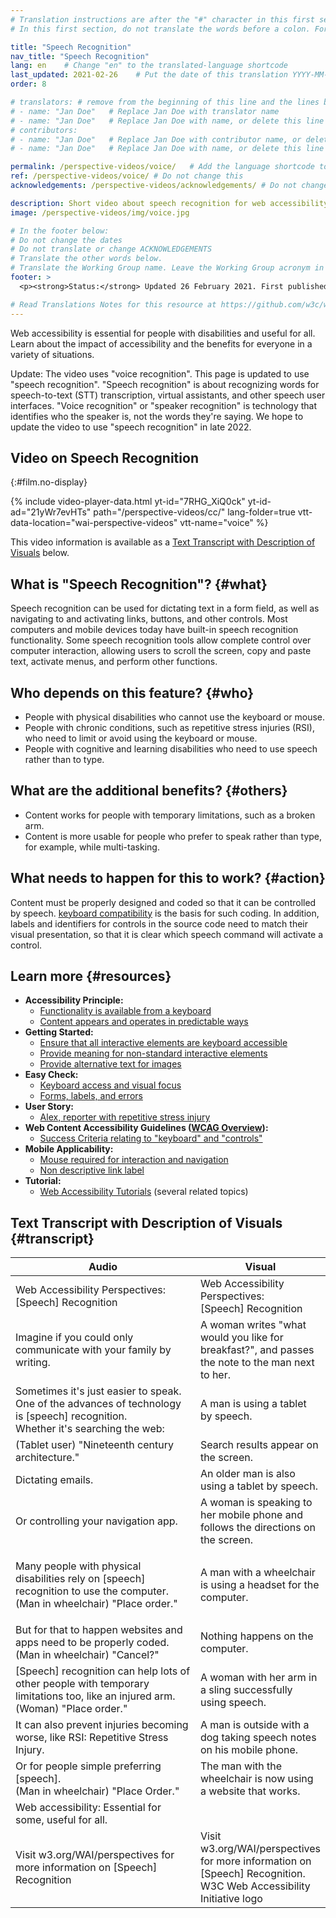```yaml
---
# Translation instructions are after the "#" character in this first section. They are comments that do not show up in the web page. You do not need to translate the instructions after "#".
# In this first section, do not translate the words before a colon. For example, do not translate "title:". Do translate the text after "title:"

title: "Speech Recognition"
nav_title: "Speech Recognition"
lang: en    # Change "en" to the translated-language shortcode
last_updated: 2021-02-26    # Put the date of this translation YYYY-MM-DD (with month in the middle)
order: 8

# translators: # remove from the beginning of this line and the lines below: "# " (the hash sign and the space)
# - name: "Jan Doe"   # Replace Jan Doe with translator name
# - name: "Jan Doe"   # Replace Jan Doe with name, or delete this line if not multiple translators
# contributors:
# - name: "Jan Doe"   # Replace Jan Doe with contributor name, or delete this line if none
# - name: "Jan Doe"   # Replace Jan Doe with name, or delete this line if not multiple contributors

permalink: /perspective-videos/voice/   # Add the language shortcode to the end, with no slash at the end. For example /path/to/file/fr
ref: /perspective-videos/voice/ # Do not change this
acknowledgements: /perspective-videos/acknowledgements/ # Do not change this

description: Short video about speech recognition for web accessibility - what is it, who depends on it, and what needs to happen to make it work.
image: /perspective-videos/img/voice.jpg

# In the footer below:
# Do not change the dates
# Do not translate or change ACKNOWLEDGEMENTS
# Translate the other words below.
# Translate the Working Group name. Leave the Working Group acronym in English.
footer: >
  <p><strong>Status:</strong> Updated 26 February 2021. First published May 2016. <a href="../changelog/">Changelog</a>.<br><strong>Editor and project lead:</strong> <a href="https://www.w3.org/People/shadi">Shadi Abou-Zahra</a>. Developed by the <a href="https://www.w3.org/WAI/EO/">Education and Outreach Working Group (EOWG)</a> with support from the <a href="https://www.w3.org/WAI/DEV/">WAI-DEV project</a>, co-funded by the European Commission. Updated with support from the Ford Foundation. ACKNOWLEDGEMENTS.</p>

# Read Translations Notes for this resource at https://github.com/w3c/wai-perspective-videos#readme
---
```


Web accessibility is essential for people with disabilities and useful
for all. Learn about the impact of accessibility and the benefits for
everyone in a variety of situations.

Update: The video uses "voice recognition". This page is updated to use "speech recognition". "Speech recognition" is about recognizing words for speech-to-text (STT) transcription, virtual assistants, and other speech user interfaces. "Voice recognition" or "speaker recognition" is technology that identifies who the speaker is, not the words they're saying. We hope to update the video to use "speech recognition" in late 2022. 

## Video on Speech Recognition
{:#film.no-display}

{% include video-player-data.html
    yt-id="7RHG_XiQ0ck"
    yt-id-ad="21yWr7evHTs"
    path="/perspective-videos/cc/"
    lang-folder=true
    vtt-data-location="wai-perspective-videos"
    vtt-name="voice"
%}

This video information is available as a [Text Transcript with Description of Visuals](#transcript) below.

What is "Speech Recognition"? {#what}
----------------------------

Speech recognition can be used for dictating text in a form field, as
well as navigating to and activating links, buttons, and other controls.
Most computers and mobile devices today have built-in speech recognition
functionality. Some speech recognition tools allow complete control over
computer interaction, allowing users to scroll the screen, copy and
paste text, activate menus, and perform other functions.

Who depends on this feature? {#who}
----------------------------

-   People with physical disabilities who cannot use the keyboard or
    mouse.
-   People with chronic conditions, such as repetitive stress injuries
    (RSI), who need to limit or avoid using the keyboard or mouse.
-   People with cognitive and learning disabilities who need to use speech
    rather than to type.

What are the additional benefits? {#others}
---------------------------------

-   Content works for people with temporary limitations, such as a
    broken arm.
-   Content is more usable for people who prefer to speak rather than
    type, for example, while multi-tasking.

What needs to happen for this to work? {#action}
--------------------------------------

Content must be properly designed and coded so that it can be controlled by speech. [keyboard compatibility](/perspective-videos/keyboard/) is the basis for such coding. In addition, labels and identifiers for controls in the source code need to match their visual presentation, so that it is clear which speech command will activate a control.

Learn more {#resources}
----------

-   **Accessibility Principle:**
    -   [Functionality is available from a
        keyboard](/fundamentals/accessibility-principles/#keyboard)
    -   [Content appears and operates in predictable
        ways](/fundamentals/accessibility-principles/#predictable)
-   **Getting Started:**
    -   [Ensure that all interactive elements are keyboard
        accessible](/tips/developing/#ensure-that-all-interactive-elements-are-keyboard-accessible)
    -   [Provide meaning for non-standard interactive
        elements](/tips/developing/#provide-meaning-for-non-standard-interactive-elements)
    -   [Provide alternative text for
        images](/tips/designing/#include-image-and-media-alternatives-in-your-design)
-   **Easy Check:**
    -   [Keyboard access and visual
        focus](/test-evaluate/preliminary/#interaction)
    -   [Forms, labels, and
        errors](/test-evaluate/preliminary/#forms)
-   **User Story:**
    -   [Alex, reporter with repetitive stress
        injury](/people-use-web/user-stories/#reporter)
-   **Web Content Accessibility Guidelines ([WCAG
    Overview](/standards-guidelines/wcag/)):**
    -   [Success Criteria relating to "keyboard" and
        "controls"](https://www.w3.org/WAI/WCAG21/quickref/?tags=keyboard%2Ccontrols)
-   **Mobile Applicability:**
    -   [Mouse required for interaction and
        navigation](/standards-guidelines/shared-experiences/#mouse)
    -   [Non descriptive link
        label](/standards-guidelines/shared-experiences/#link-label)
-   **Tutorial:**
    -   [Web Accessibility Tutorials](/tutorials/)
        (several related topics)

## Text Transcript with Description of Visuals {#transcript}

<table>
  <thead>
    <tr>
      <th width="65%">Audio</th>
      <th>Visual</th>
    </tr>
  </thead>
  <tbody>
    <tr>
      <td>Web Accessibility Perspectives: [Speech] Recognition</td>
      <td>Web Accessibility Perspectives:<br>
        [Speech] Recognition</td>
    </tr>
    <tr>
      <td>Imagine if you could only communicate with your family by writing.<br></td>
      <td>A woman writes &quot;what would you like for breakfast?&quot;, and passes the note to the man next to her.<br></td>
    </tr>
    <tr>
      <td>Sometimes it's just easier to speak.<br>
        One of the advances of technology is [speech] recognition.<br>
        Whether it's searching the web:</td>
      <td>A man is using a tablet by speech.</td>
    </tr>
    <tr>
      <td>(Tablet user) &quot;Nineteenth century architecture.&quot;</td>
      <td>Search results appear on the screen.</td>
    </tr>
    <tr>
      <td>Dictating emails.</td>
      <td>An older man is also using a tablet by speech.</td>
    </tr>
    <tr>
      <td>Or controlling your navigation app.</td>
      <td>A woman is speaking to her mobile phone and follows the directions on the screen.</td>
    </tr>
    <tr>
      <td><p>Many people with physical disabilities rely on [speech] recognition to use the computer.<br>
          (Man in wheelchair) &quot;Place order.&quot;<br>
        </p></td>
      <td>A man with a wheelchair is using a headset for the computer.</td>
    </tr>
    <tr>
      <td>But for that to happen websites and apps need to be properly coded.<br>
(Man in wheelchair)                     &quot;Cancel?&quot;</td>
      <td>Nothing happens on the computer.</td>
    </tr>
    <tr>
      <td> [Speech] recognition can help lots of other people with temporary limitations too, like an injured arm.<br>
(Woman)                     &quot;Place order.&quot;</td>
      <td>A woman with her arm in a sling successfully using speech.</td>
    </tr>
    <tr>
      <td>It can also prevent injuries becoming worse, like RSI: Repetitive Stress Injury.</td>
      <td>A man is outside with a dog taking speech notes on his mobile phone.</td>
    </tr>
    <tr>
      <td>Or for people simple preferring [speech].<br>
        (Man in wheelchair) &quot;Place Order.&quot;</td>
      <td>The man with the wheelchair is now using a website that works.</td>
    </tr>
    <tr>
      <td>Web accessibility: Essential for some, useful for all.</td>
      <td>&nbsp;</td>
    </tr>
    <tr>
      <td>Visit w3.org/WAI/perspectives for more information on [Speech] Recognition</td>
      <td>Visit<br>
        w3.org/WAI/perspectives<br>
        for more information on<br>
        [Speech] Recognition. <br>
        W3C Web Accessibility Initiative logo</td>
    </tr>
  </tbody>
</table>
